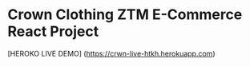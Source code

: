 # Crown Clothing ZTM E-Commerce React Project

[HEROKO LIVE DEMO] (https://crwn-live-htkh.herokuapp.com)
